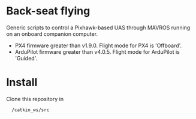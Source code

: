 # Back-seat flying
Generic scripts to control a Pixhawk-based UAS through MAVROS running on an onboard companion computer.
  - PX4 firmware greater than v1.9.0. Flight mode for PX4 is 'Offboard'.
  - ArduPilot firmware greater than v4.0.5. Flight mode for ArduPilot is 'Guided'.

# Install
Clone this repository in 
```bash
  /catkin_ws/src
```
